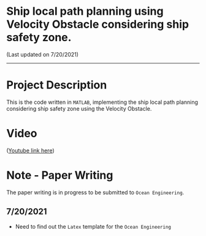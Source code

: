 # Ship local path planning using Velocity Obstacle considering ship safety zone.
(Last updated on 7/20/2021)

-----------------------------------------------

# Project Description
This is the code written in `MATLAB`, implementing the ship local path planning considering ship safety zone using the Velocity Obstacle.

# Video
([Youtube link here](https://www.youtube.com/watch?v=jqptI6XHtwA&list=PLYNMvZ8JbO9YnUwum6Ky8nyXgP2XNNy-a&index=5&t=0s))

# Note - Paper Writing
The paper writing is in progress to be submitted to `Ocean Engineering`. 

## 7/20/2021
- Need to find out the `Latex` template for the `Ocean Engineering`